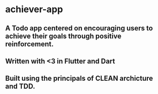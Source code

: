 # achiever-app

## A Todo app centered on encouraging users to achieve their goals through positive reinforcement.

## Written with <3 in Flutter and Dart

## Built using the principals of CLEAN archicture and TDD.
